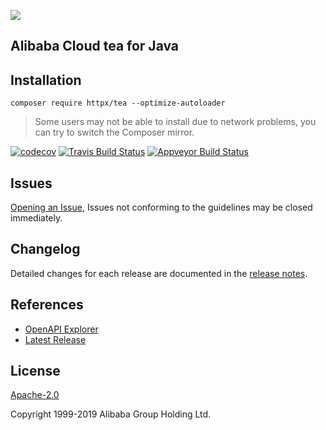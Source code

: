 
![](https://aliyunsdk-pages.alicdn.com/icons/AlibabaCloud.svg)

## Alibaba Cloud tea for Java

## Installation
```
composer require httpx/tea --optimize-autoloader
```
> Some users may not be able to install due to network problems, you can try to switch the Composer mirror.


[![codecov](https://codecov.io/gh/aliyun/tea-java/branch/master/graph/badge.svg)](https://codecov.io/gh/aliyun/tea-java)
[![Travis Build Status](https://travis-ci.org/aliyun/tea-java.svg?branch=master)](https://travis-ci.org/aliyun/tea-java)
[![Appveyor Build Status](https://ci.appveyor.com/api/projects/status/6jxpwmhyfipagtge/branch/master?svg=true)](https://ci.appveyor.com/project/aliyun/tea-java)


## Issues
[Opening an Issue](https://github.com/aliyun/tea-java/issues/new), Issues not conforming to the guidelines may be closed immediately.

## Changelog
Detailed changes for each release are documented in the [release notes](./ChangeLog.txt).

## References
* [OpenAPI Explorer](https://api.aliyun.com/)
* [Latest Release](https://github.com/aliyun/tea-java)

## License
[Apache-2.0](http://www.apache.org/licenses/LICENSE-2.0)

Copyright 1999-2019 Alibaba Group Holding Ltd.